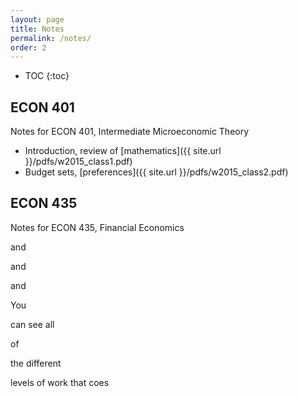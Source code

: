 ```yaml
---
layout: page
title: Notes
permalink: /notes/
order: 2
---
```

<!-- You can add formatting to the TOC -->
<!-- See: http://stackoverflow.com/questions/9602936/how-to-create-a-table-of-contents-to-jekyll-blog-post -->
* TOC
{:toc}

## ECON 401
Notes for ECON 401, Intermediate Microeconomic Theory

* Introduction, review of [mathematics]({{ site.url }}/pdfs/w2015_class1.pdf)
* Budget sets, [preferences]({{ site.url }}/pdfs/w2015_class2.pdf)

## ECON 435
Notes for ECON 435, Financial Economics


and


and



and

You

can see all

of

the
different


levels of work that coes
